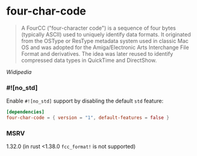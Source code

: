 # four-char-code

> A FourCC ("four-character code") is a sequence of four bytes (typically ASCII) used to uniquely identify data formats. It originated from the OSType or ResType metadata system used in classic Mac OS and was adopted for the Amiga/Electronic Arts Interchange File Format and derivatives. The idea was later reused to identify compressed data types in QuickTime and DirectShow.

*Widipedia*

### #![no_std]

Enable `#![no_std]` support by disabling the default `std` feature:

```toml
[dependencies]
four-char-code = { version = "1", default-features = false }
```

### MSRV

1.32.0 (in rust <1.38.0 `fcc_format!` is not supported)
